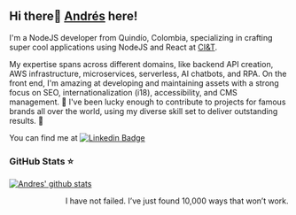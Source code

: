 
## Hi there👋 [Andrés](https://github.com/andresllinasr) here!  
<!--
<table align="right">
 <tr><td><a href="README_es.md"><img src="images/es-flag.png" height="10"> Español</a></td></tr>
 <tr><td><a href="README.md"><img src="images/us-flag.png" height="10"> English</a></td></tr>
 <tr><td><a href="README_fr.md"><img src="images/fr-flag.png" height="10"> Français</a></td></tr>
</table>
-->

I'm a NodeJS developer from Quindío, Colombia, specializing in crafting super cool applications using NodeJS and React at [CI&T](https://ciandt.com/).

My expertise spans across different domains, like backend API creation, AWS infrastructure, microservices, serverless, AI chatbots, and RPA. On the front end, I'm amazing at developing and maintaining assets with a strong focus on SEO, internationalization (i18), accessibility, and CMS management. 🌟 I've been lucky enough to contribute to projects for famous brands all over the world, using my diverse skill set to deliver outstanding results. 🚀

You can find me at [![Linkedin Badge](https://img.shields.io/badge/-Andrés%20Llinás-blue?style=flat-square&logo=Linkedin&logoColor=white&link=https://www.https://www.linkedin.com/in/andresllinasr/)](https://www.linkedin.com/in/andresllinasr/) 

### GitHub Stats ⭐
[![Andres' github stats](https://github-readme-stats.vercel.app/api?username=andresllinasr&show_icons=true)](https://github.com/anuraghazra/github-readme-stats)

<div  style="text-align: right">I have not failed. I’ve just found 10,000 ways that won’t work. </div>
